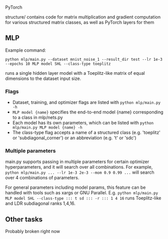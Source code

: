 PyTorch

structure/ contains code for matrix multiplication and gradient computation for various structured matrix classes, as well as PyTorch layers for them


## MLP

Example command:
```
python mlp/main.py --dataset mnist_noise_1 --result_dir test --lr 1e-3 --epochs 10 MLP model SHL --class-type toeplitz
```
runs a single hidden layer model with a Toeplitz-like matrix of equal dimensions to the dataset input size.

### Flags
- Dataset, training, and optimizer flags are listed with `python mlp/main.py -h`
- `MLP model {name}` specifies the end-to-end model {name} corresponding to a class in mlp/nets.py
- Each model has its own parameters, which can be listed with `python mlp/main.py MLP model {name} -h`
- The class-type flag accepts a name of a structured class (e.g. 'toeplitz' or 'subdiagonal\_corner') or an abbreviation (e.g. 't' or 'sdc')

### Multiple parameters
main.py supports passing in multiple parameters for certain optimizer hyperparameters, and it will search over all combinations. For example,
` python mlp/main.py ... --lr 1e-3 2e-3 --mom 0.9 0.99 ... `
will search over 4 combinations of parameters.

For general parameters including model params, this feature can be handled with tools such as xargs or GNU Parallel. E.g.
` python mlp/main.py MLP model SHL --class-type ::: t sd ::: -r ::: 1 4 16 `
runs Toeplitz-like and LDR subdiagonal ranks 1,4,16.


## Other tasks

Probably broken right now
